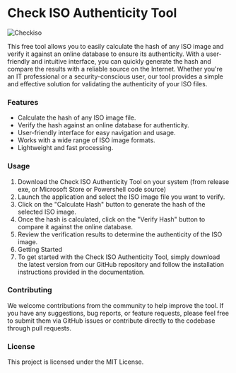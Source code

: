 # Check ISO Authenticity Tool

![Checkiso](https://github.com/dakhama-mehdi/Check-ISO-Authenticity/assets/49924401/2258ec6d-8ca2-4b1a-8d54-013bb10ea033)

This free tool allows you to easily calculate the hash of any ISO image and verify it against an online database to ensure its authenticity.
With a user-friendly and intuitive interface, you can quickly generate the hash and compare the results with a reliable source on the Internet. 
Whether you're an IT professional or a security-conscious user, our tool provides a simple and effective solution for validating the authenticity of your ISO files.

### Features
* Calculate the hash of any ISO image file.
* Verify the hash against an online database for authenticity.
* User-friendly interface for easy navigation and usage.
* Works with a wide range of ISO image formats.
* Lightweight and fast processing.

### Usage
1. Download the Check ISO Authenticity Tool on your system (from release exe, or Microsoft Store or Powershell code source)
2. Launch the application and select the ISO image file you want to verify.
3. Click on the "Calculate Hash" button to generate the hash of the selected ISO image.
4. Once the hash is calculated, click on the "Verify Hash" button to compare it against the online database.
5. Review the verification results to determine the authenticity of the ISO image.
6. Getting Started
7. To get started with the Check ISO Authenticity Tool, simply download the latest version from our GitHub repository and follow the installation instructions provided in the documentation.



### Contributing
We welcome contributions from the community to help improve the tool. If you have any suggestions, bug reports, or feature requests,
please feel free to submit them via GitHub issues or contribute directly to the codebase through pull requests.

### License
This project is licensed under the MIT License.


